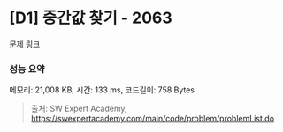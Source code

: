# [D1] 중간값 찾기 - 2063 

[문제 링크](https://swexpertacademy.com/main/code/problem/problemDetail.do?contestProbId=AV5QPsXKA2UDFAUq) 

### 성능 요약

메모리: 21,008 KB, 시간: 133 ms, 코드길이: 758 Bytes



> 출처: SW Expert Academy, https://swexpertacademy.com/main/code/problem/problemList.do